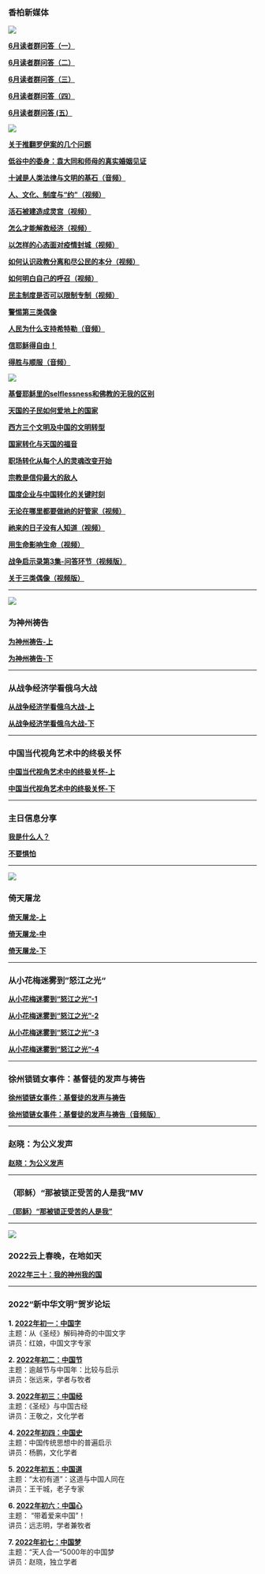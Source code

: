 ### 香柏新媒体

![](https://pic.imgdb.cn/item/6294a03709475431290342bc.jpg)








**[6月读者群问答（一）](https://www.asuswebstorage.com/navigate/a/#/s/84A821413D6744BA969A01EEE2BD73A6Y)**

**[6月读者群问答（二）](https://www.asuswebstorage.com/navigate/a/#/s/55AF1B037B8B43A195CB8E97ADDA10B8Y)**

**[6月读者群问答（三）](https://www.asuswebstorage.com/navigate/a/#/s/3F6476E8716F4BCC8987E6E497AC2B84Y)**

**[6月读者群问答（四）](https://www.asuswebstorage.com/navigate/a/#/s/338DD7CF58B8444A8D7D5013923A9C9CY)**

**[6月读者群问答  (五）](https://www.asuswebstorage.com/navigate/a/#/s/19909E1D408D4E9B882DBFB7A4559F49Y)**

![](https://pic.imgdb.cn/item/6294bb180947543129260175.png)

**[关于推翻罗伊案的几个问题](https://www.asuswebstorage.com/navigate/a/#/s/69740068015D49FAAAB721359864B894Y)**

**[低谷中的委身：袁大同和师母的真实婚姻见证](https://www.asuswebstorage.com/navigate/a/#/s/6FD0D193E3004EB7B87599A21ABC848BY)**

**[十诫是人类法律与文明的基石（音频）](https://www.asuswebstorage.com/navigate/a/#/s/CF7C12762272413C89894940FECB0E4EY)**

**[人、文化、制度与“约”（视频）](https://www.asuswebstorage.com/navigate/a/#/s/83371EDD1EAE42E6A8270D4AF01463C8Y)**

**[活石被建造成灵宫（视频）](https://www.asuswebstorage.com/navigate/a/#/s/BD24066403974973A3EDE762D6099027Y)**

**[怎么才能解救经济（视频）](https://www.asuswebstorage.com/navigate/a/#/s/97D8FDA2CD7E4FF7BB79B541E4DA006BY)**

**[以怎样的心态面对疫情封城（视频）](https://www.asuswebstorage.com/navigate/a/#/s/19F7568E171643E08BB4135C3B65B3C5Y)**

**[如何认识政教分离和尽公民的本分（视频）](https://www.asuswebstorage.com/navigate/a/#/s/237B72BFED484B3E9BC07810A5317880Y)**

**[如何明白自己的呼召（视频）](https://www.asuswebstorage.com/navigate/a/#/s/1CB44F97622A4E3FB7E41E20DE94F2CEY)**

**[民主制度是否可以限制专制（视频）](https://www.asuswebstorage.com/navigate/a/#/s/96FD82F10A6E44E7BA057A48A512F1D4Y)**

**[警惕第三类偶像](https://www.asuswebstorage.com/navigate/a/#/s/7EC0E20540204E4A9A9653E584F2D0B6Y)**

**[人民为什么支持希特勒（音频）](https://www.asuswebstorage.com/navigate/a/#/s/1C47F0F9D4D34224BC9CDDF8A1AF8CF6Y)**

**[信耶稣得自由！](https://www.asuswebstorage.com/navigate/a/#/s/727844E44F254ABFA15C740467BA2689Y)**

**[得胜与顺服（音频）](https://www.asuswebstorage.com/navigate/a/#/s/3FDA418B17344047A8E82085CBA7F23AY)**

![](https://pic.imgdb.cn/item/6294bb180947543129260175.png)

**[基督耶稣里的selflessness和佛教的无我的区别](https://www.asuswebstorage.com/navigate/a/#/s/D601C049DBBF4314BEC206864CF2D3D2Y)**

**[天国的子民如何爱地上的国家](https://www.asuswebstorage.com/navigate/a/#/s/8550B920D25A413C8B59A14C166D54C6Y)**

**[西方三个文明及中国的文明转型](https://www.asuswebstorage.com/navigate/a/#/s/E926F8A362A04067B25E244A8C6D57A9Y)**

**[国家转化与天国的福音](https://www.asuswebstorage.com/navigate/a/#/s/F79BEE227CB74D488283DDDBB21A540BY)**

**[职场转化从每个人的灵魂改变开始](https://www.asuswebstorage.com/navigate/a/#/s/2A1361D8E3CD4E51A76C4C8E76CCE614Y)**

**[宗教是信仰最大的敌人](https://www.asuswebstorage.com/navigate/a/#/s/997625016DC54BF89D060569FD1947DDY)**

**[国度企业与中国转化的关键时刻](https://www.asuswebstorage.com/navigate/a/#/s/F6C289BCDD8744F28B9A79671057CDEBY)**

**[无论在哪里都要做祂的好管家（视频）](https://www.asuswebstorage.com/navigate/a/#/s/55501482AF0D4F6D932F1D61E598D40DY)**

**[祂来的日子没有人知道（视频）](https://www.asuswebstorage.com/navigate/a/#/s/A2D6F0C682A845E48551F5E05AAEFD6AY)**

**[用生命影响生命（视频）](https://www.asuswebstorage.com/navigate/a/#/s/9E3F69342190498CB9C1230324B5DA1BY)**

**[战争启示录第3集-问答环节（视频版）](https://ipfs.slang.cx/ipfs/bafybeices3mu4oh4bmucmpscikppq3viagqnigjitayvrkbuj4srkfgdre/%E6%88%98%E4%BA%89%E5%90%AF%E7%A4%BA%E5%BD%95%E7%AC%AC3%E9%9B%86%EF%BC%9A%E4%B8%9C%E6%AD%A3%E6%95%99%E5%BE%92%E6%99%AE%E4%BA%AC%E4%B8%8E%E7%AC%AC%E4%B8%89%E7%B1%BB%E5%B4%87%E6%8B%9C%E4%B9%8B%E9%97%AE%E7%AD%94%E7%8E%AF%E8%8A%82.mp4)**

**[关于三类偶像（视频版）](https://ipfs.slang.cx/ipfs/bafybeief52cuts3yg7yxorip4e6sg2tmics66tnp4gbae3ijhswkcvofty/%E5%85%B3%E4%BA%8E%E4%B8%89%E7%B1%BB%E5%81%B6%E5%83%8F.mp4)**

---

![](https://pic.imgdb.cn/item/6294bb180947543129260175.png)


### 为神州祷告

**[为神州祷告-上](https://www.asuswebstorage.com/navigate/a/#/s/152A89D1A8DC4C5286CF9EDA57189A52Y)**

**[为神州祷告-下](https://www.asuswebstorage.com/navigate/a/#/s/504109DB64C24890B07C54D74E957EE9Y)**

---

### 从战争经济学看俄乌大战

**[从战争经济学看俄乌大战-上](https://ipfs.slang.cx/ipfs/bafybeib3igmtkod3kvnkfkhubk7sn2eskzk7gkdh3hdajhpto5x3mu5evi/%E4%BB%8E%E6%88%98%E4%BA%89%E7%BB%8F%E6%B5%8E%E5%AD%A6%E7%9C%8B%E4%BF%84%E4%B9%8C%E5%A4%A7%E6%88%98/%E4%BB%8E%E6%88%98%E4%BA%89%E7%BB%8F%E6%B5%8E%E5%AD%A6%E7%9C%8B%E4%BF%84%E4%B9%8C%E5%A4%A7%E6%88%98-1.mp4)**

**[从战争经济学看俄乌大战-下](https://ipfs.slang.cx/ipfs/bafybeib3igmtkod3kvnkfkhubk7sn2eskzk7gkdh3hdajhpto5x3mu5evi/%E4%BB%8E%E6%88%98%E4%BA%89%E7%BB%8F%E6%B5%8E%E5%AD%A6%E7%9C%8B%E4%BF%84%E4%B9%8C%E5%A4%A7%E6%88%98/%E4%BB%8E%E6%88%98%E4%BA%89%E7%BB%8F%E6%B5%8E%E5%AD%A6%E7%9C%8B%E4%BF%84%E4%B9%8C%E5%A4%A7%E6%88%98-2.mp4)**

---

### 中国当代视角艺术中的终极关怀

**[中国当代视角艺术中的终极关怀-上](https://ipfs.slang.cx/ipfs/bafybeienhfzn4lpt6kke56pydg7f7vl3nng6yqkgzfug46gkowytzomxni/%E4%B8%AD%E5%9B%BD%E5%BD%93%E4%BB%A3%E8%A7%86%E8%A7%92%E8%89%BA%E6%9C%AF%E4%B8%AD%E7%9A%84%E7%BB%88%E6%9E%81%E5%85%B3%E6%80%80/%E4%B8%AD%E5%9B%BD%E5%BD%93%E4%BB%A3%E8%A7%86%E8%A7%92%E8%89%BA%E6%9C%AF%E4%B8%AD%E7%9A%84%E7%BB%88%E6%9E%81%E5%85%B3%E6%80%80-%E4%B8%8A.mp4)**

**[中国当代视角艺术中的终极关怀-下](https://ipfs.slang.cx/ipfs/bafybeienhfzn4lpt6kke56pydg7f7vl3nng6yqkgzfug46gkowytzomxni/%E4%B8%AD%E5%9B%BD%E5%BD%93%E4%BB%A3%E8%A7%86%E8%A7%92%E8%89%BA%E6%9C%AF%E4%B8%AD%E7%9A%84%E7%BB%88%E6%9E%81%E5%85%B3%E6%80%80/%E4%B8%AD%E5%9B%BD%E5%BD%93%E4%BB%A3%E8%A7%86%E8%A7%92%E8%89%BA%E6%9C%AF%E4%B8%AD%E7%9A%84%E7%BB%88%E6%9E%81%E5%85%B3%E6%80%80-%E4%B8%8B.mp4)**

---

### 主日信息分享

**[我是什么人？](https://ipfs.slang.cx/ipfs/bafybeicazzhfqn7eafn7svbqqczhmbw4x2lwkn3pow3sxh3c5bflu4df2a/%E6%96%B0%E5%BB%BA%E6%96%87%E4%BB%B6%E5%A4%B9/%E2%80%9C%E6%88%91%E6%98%AF%E4%BB%80%E4%B9%88%E4%BA%BA%EF%BC%9F%E2%80%9D.mp4)**

**[不要惧怕](https://ipfs.slang.cx/ipfs/bafybeicazzhfqn7eafn7svbqqczhmbw4x2lwkn3pow3sxh3c5bflu4df2a/%E6%96%B0%E5%BB%BA%E6%96%87%E4%BB%B6%E5%A4%B9/%E2%80%9D%E4%B8%8D%E8%A6%81%E6%83%A7%E6%80%95%E2%80%9C%EF%BC%88%E4%B8%BB%E6%97%A5%E4%BF%A1%E6%81%AF%E5%88%86%E4%BA%AB%EF%BC%89.mp4)**

---

![](https://pic.imgdb.cn/item/6294bb180947543129260175.png)

### 倚天屠龙

**[倚天屠龙-上](https://ipfs.slang.cx/ipfs/bafybeicr5riaql2yy265nxmas2n3j3y23buzay7e7tqejv6t273dksjms4/%E5%80%9A%E5%A4%A9%E5%B1%A0%E9%BE%99/%E5%80%9A%E5%A4%A9%E5%B1%A0%E9%BE%99-%E4%B8%8A.mp4)**

**[倚天屠龙-中](https://ipfs.slang.cx/ipfs/bafybeicr5riaql2yy265nxmas2n3j3y23buzay7e7tqejv6t273dksjms4/%E5%80%9A%E5%A4%A9%E5%B1%A0%E9%BE%99/%E5%80%9A%E5%A4%A9%E5%B1%A0%E9%BE%99-%E4%B8%AD.mp4)**

**[倚天屠龙-下](https://ipfs.slang.cx/ipfs/bafybeicr5riaql2yy265nxmas2n3j3y23buzay7e7tqejv6t273dksjms4/%E5%80%9A%E5%A4%A9%E5%B1%A0%E9%BE%99/%E5%80%9A%E5%A4%A9%E5%B1%A0%E9%BE%99-%E4%B8%8B.mp4)**

---

### 从小花梅迷雾到”怒江之光“

**[从小花梅迷雾到“怒江之光”-1](https://ipfs.slang.cx/ipfs/bafybeifztugs7vhcat75wlzkklaqpez7ksiss4g2qypngbdepsg7xndevy/njzg/%E6%80%92%E6%B1%9F%E4%B9%8B%E5%85%891.mp4)**

**[从小花梅迷雾到“怒江之光”-2](https://ipfs.slang.cx/ipfs/bafybeifztugs7vhcat75wlzkklaqpez7ksiss4g2qypngbdepsg7xndevy/njzg/%E6%80%92%E6%B1%9F%E4%B9%8B%E5%85%892.mp4)**

**[从小花梅迷雾到“怒江之光”-3](https://ipfs.slang.cx/ipfs/bafybeid2dqwjrkvwkyzobzdaf3ew7uzwpn5ecp2hwdhzgbut32krzwsrua/%E6%80%92%E6%B1%9F%E4%B9%8B%E5%85%89/%E6%80%92%E6%B1%9F%E4%B9%8B%E5%85%89%E4%B8%AD.mp4)**

**[从小花梅迷雾到“怒江之光”-4](https://ipfs.slang.cx/ipfs/bafybeid2dqwjrkvwkyzobzdaf3ew7uzwpn5ecp2hwdhzgbut32krzwsrua/%E6%80%92%E6%B1%9F%E4%B9%8B%E5%85%89/%E6%80%92%E6%B1%9F%E4%B9%8B%E5%85%89%E4%B8%8B.mp4)**

---
### 徐州锁链女事件：基督徒的发声与祷告

**[徐州锁链女事件：基督徒的发声与祷告](https://ipfs.slang.cx/ipfs/bafybeieuteprrdzosvex6avjdiieit4cbhvllouxv3szmggprf7vzj4xvy/%E9%93%81%E9%93%BE%E5%A5%B3.mp4)**

**[徐州锁链女事件：基督徒的发声与祷告（音频版）](https://ipfs.slang.cx/ipfs/bafybeifyffa64j6y56jec5l26vzdg6aougws7zn3pdcjczvxdwe2lbnfse/0217GGGY.mp3)**

---
### 赵晓：为公义发声

**[赵晓：为公义发声](https://ipfs.slang.cx/ipfs/bafybeiedvdqifdoskohvrn4bf4nbuxw7kcslh24lrwxd7jyaf6sp7ea3pa/%E8%B5%B5%E6%99%93%EF%BC%9A%E4%B8%BA%E5%85%AC%E4%B9%89%E5%8F%91%E5%A3%B0.mp4)**

---
### （耶稣）“那被锁正受苦的人是我”MV

**[（耶稣）“那被锁正受苦的人是我”](https://ipfs.slang.cx/ipfs/bafybeigx6uxs5x5hk2re227fdspfflqzdcc4pp3cp76mgmyqkk72uvhjti/%E9%93%81%E9%94%81%E9%93%81%E9%94%81.mp4)**

---

![](https://pic.imgdb.cn/item/6294bb180947543129260175.png)

### 2022云上春晚，在地如天

**[2022年三十：我的神州我的国](https://ipfs.slang.cx/ipfs/bafybeia5vlsr7guh5x7vhnypjsnfta2carvum5o5wgvbvrnpisx7ej7waa/%E5%B9%B4%E4%B8%89%E5%8D%81%EF%BC%9A%E4%BA%91%E4%B8%8A%E6%98%A5%E6%99%9A.mp4)**

---

### 2022“新中华文明”贺岁论坛

**1. [2022年初一：中国字](https://ipfs.slang.cx/ipfs/bafybeifjiyftmlqhgm74jnfnxqmahjtasvcumwfskeer4fkd6fiduo5hey/%E5%B9%B4%E5%88%9D%E4%B8%80%EF%BC%9A%E4%B8%AD%E5%9B%BD%E5%AD%97.mp4)**
<br>主题：从《圣经》解码神奇的中国文字
<br>讲员：红娘，中国文字专家

**2. [2022年初二：中国节](https://ipfs.slang.cx/ipfs/bafybeia4j552pzb32o4dqxlpuxqjycp4kigu6spfh4jtvfwartvs2mdube/%E5%B9%B4%E5%88%9D%E4%BA%8C%EF%BC%9A%E4%B8%AD%E5%9B%BD%E5%B9%B4.mp4)**
<br>主题：逾越节与中国年：比较与启示
<br>讲员：张远来，学者与牧者

**3. [2022年初三：中国经](https://ipfs.slang.cx/ipfs/bafybeidmaqr7os5hx3ky6jg2vwfpzlxogmsa3ti5734til5ei6h6j5vr34/%E5%B9%B4%E5%88%9D%E4%B8%89%EF%BC%9A%E4%B8%AD%E5%9B%BD%E7%BB%8F.mp4)**
<br>主题：《圣经》与中国古经
<br>讲员：王敬之，文化学者

**4. [2022年初四：中国史](https://ipfs.slang.cx/ipfs/bafybeif4cvfokekbvui4wh5iqxxlzs7j5pmj67yn5jq43wrsiaxrix5snu/%E5%B9%B4%E5%88%9D%E5%9B%9B%EF%BC%9A%E4%B8%AD%E5%9B%BD%E5%8F%B2.mp4)**
<br>主题：中国传统思想中的普遍启示
<br>讲员：杨鹏，文化学者

**5. [2022年初五：中国道](https://ipfs.slang.cx/ipfs/bafybeidklsu4kb4snwgrqquajwk2augug2bjhheezamivsclf2zgm7dudy/%E5%B9%B4%E5%88%9D%E4%BA%94%EF%BC%9A%E4%B8%AD%E5%9B%BD%E9%81%93.mp4)**
<br>主题：“太初有道”：这道与中国人同在
<br>讲员：王干城，老子专家

**6. [2022年初六：中国心](https://ipfs.slang.cx/ipfs/bafybeidvam7gpwe43sliohtvkbzvhvx7s33nbemmjhlsas2m2i3pfjjbzu/%E5%B9%B4%E5%88%9D%E5%85%AD%EF%BC%9A%E4%B8%AD%E5%9B%BD%E5%BF%83.mp4)**
<br>主题： “带着爱来中国”！
<br>讲员：远志明，学者兼牧者

**7. [2022年初七：中国梦](https://ipfs.slang.cx/ipfs/bafybeiac3sj63tfh77rj3wti7l4qb4e2ouwnck6mj2qruipx2xbv7t2jeu/%E5%B9%B4%E5%88%9D%E4%B8%83%EF%BC%9A%E4%B8%AD%E5%9B%BD%E6%A2%A6.mp4)**
<br>主题：“天人合一”5000年的中国梦
<br>讲员：赵晓，独立学者

